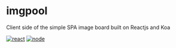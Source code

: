# imgpool

Client side of the simple SPA image board built on Reactjs and Koa

[![react](https://img.shields.io/badge/react-v16.8.6-blue.svg)](https://github.com/facebook/react)
[![node](https://img.shields.io/badge/node-%3E%3D%208.10.0-brightgreen)](https://github.com/nodejs/node)
